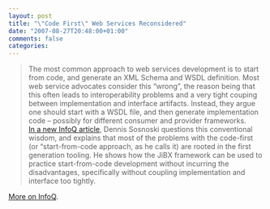 ```yaml
---
layout: post
title: "\"Code First\" Web Services Reconsidered"
date: "2007-08-27T20:48:00+01:00"
comments: false
categories: 
---
```


<blockquote>
<p>The most common approach to web services development is to start from code, and generate an XML Schema and WSDL definition. Most web service advocates consider this &#8220;wrong&#8221;, the reason being that this often leads to interoperability problems and a very tight couping between implementation and interface artifacts. Instead, they argue one should start with a WSDL file, and then generate implementation code &#8211; possibly for different consumer and provider frameworks. <br /> <a href="http://www.infoq.com/articles/sosnoski-code-first">In a new InfoQ article</a>, Dennis Sosnoski questions this conventional wisdom, and explains that most of the problems with the code-first (or &#8220;start-from-code approach, as he calls it) are rooted in the first generation tooling. He shows how the JiBX framework can be used to  practice start-from-code development without incurring the disadvantages, specifically without coupling implementation and interface too tightly.</p>
</blockquote>

<p><a href="http://www.infoq.com/articles/sosnoski-code-first">More on InfoQ</a>.</p>


